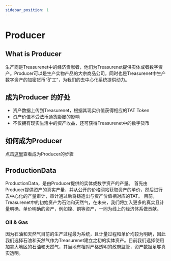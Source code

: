 ```yaml
---
sidebar_position: 1
---
```


# Producer

## What is Producer
生产商是Treasurenet中的经济贡献者，他们为Treasurenet提供实体或者数字资产。Producer可以是生产实物产品的大宗商品公司，同时也是Treasurenet中生产数字资产的加密货币“矿工”，为我们的去中心化系统提供动力。

## 成为Producer 的好处 
- 资产数据上传到Treasurenet，根据其现实价值获得相应的TAT Token
- 资产价值不受法币通货膨胀的影响
- 不仅拥有现实生活中的资产收益，还可获得Treasurenet中的数字货币

## 如何成为Producer
点击[这里](
https://124.70.23.119:3021/docs/producers/basic-concepts#%E5%A6%82%E4%BD%95%E6%B3%A8%E5%86%8C%E6%88%90%E4%B8%BA%E7%94%9F%E4%BA%A7%E5%95%86)查看成为Producer的步骤

## ProductionData
ProductionData，是由Producer提供的实体或数字资产的产量。
首先由Producer提供资产的真实产量，并从公开的价格网站获取资产的单价，然后进行去中心化的产量审计，审计通过后将铸造出与资产价值相对应的TAT。
目前，Treasurenet中的初始资产为石油和天然气，在未来，我们将加入更多的真实且计量明确、单价明确的资产，例如镍、铜等资产，一同为线上的经济体系做贡献。

### Oil & Gas
因为石油和天然气目前的生产过程最为系统，且计量过程和单价均较为明确，因此我们选择石油和天然气作为Treasurenet建立之初的实体资产。目前我们选择使用加拿大地区的石油和天然气，其当地有相对严格透明的政府监管，资产数据足够真实透明。
